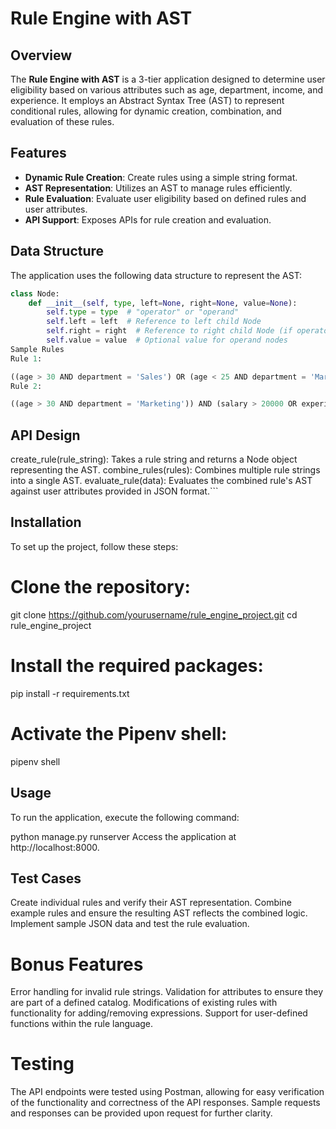 # Rule Engine with AST

## Overview
The **Rule Engine with AST** is a 3-tier application designed to determine user eligibility based on various attributes such as age, department, income, and experience. It employs an Abstract Syntax Tree (AST) to represent conditional rules, allowing for dynamic creation, combination, and evaluation of these rules.

## Features
- **Dynamic Rule Creation**: Create rules using a simple string format.
- **AST Representation**: Utilizes an AST to manage rules efficiently.
- **Rule Evaluation**: Evaluate user eligibility based on defined rules and user attributes.
- **API Support**: Exposes APIs for rule creation and evaluation.

## Data Structure
The application uses the following data structure to represent the AST:

```python
class Node:
    def __init__(self, type, left=None, right=None, value=None):
        self.type = type  # "operator" or "operand"
        self.left = left  # Reference to left child Node
        self.right = right  # Reference to right child Node (if operator)
        self.value = value  # Optional value for operand nodes
Sample Rules
Rule 1:

((age > 30 AND department = 'Sales') OR (age < 25 AND department = 'Marketing')) AND (salary > 50000 OR experience > 5)
Rule 2:

((age > 30 AND department = 'Marketing')) AND (salary > 20000 OR experience > 5)


```
## API Design
create_rule(rule_string): Takes a rule string and returns a Node object representing the AST.
combine_rules(rules): Combines multiple rule strings into a single AST.
evaluate_rule(data): Evaluates the combined rule's AST against user attributes provided in JSON format.```



## Installation
To set up the project, follow these steps:

# Clone the repository:


git clone https://github.com/yourusername/rule_engine_project.git
cd rule_engine_project
# Install the required packages:


pip install -r requirements.txt
# Activate the Pipenv shell:


pipenv shell


## Usage
To run the application, execute the following command:


python manage.py runserver
Access the application at http://localhost:8000.

## Test Cases
Create individual rules and verify their AST representation.
Combine example rules and ensure the resulting AST reflects the combined logic.
Implement sample JSON data and test the rule evaluation.
# Bonus Features
Error handling for invalid rule strings.
Validation for attributes to ensure they are part of a defined catalog.
Modifications of existing rules with functionality for adding/removing expressions.
Support for user-defined functions within the rule language.
# Testing
The API endpoints were tested using Postman, allowing for easy verification of the functionality and correctness of the API responses. Sample requests and responses can be provided upon request for further clarity.

